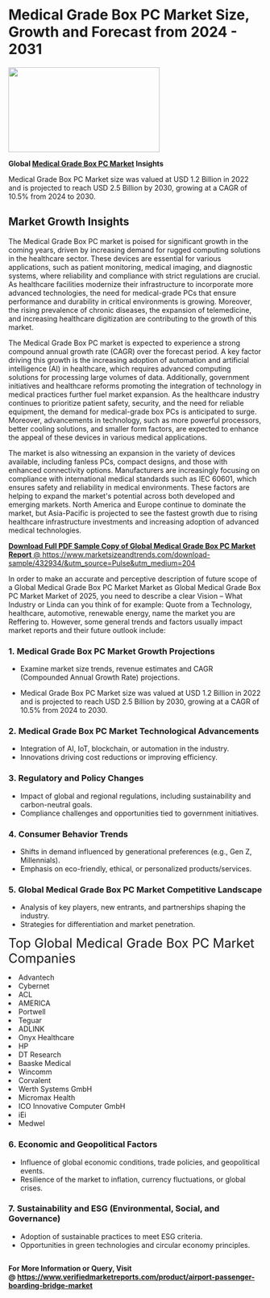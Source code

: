 <H1>Medical Grade Box PC Market Size, Growth and Forecast from 2024 - 2031</H1><img class="aligncenter size-medium wp-image-584254" src="https://thirdeyenews.in/wp-content/uploads/2024/09/Global-Market-Research-300x168.jpeg" alt="" width="300" height="168" /><p><strong>Global&nbsp;<a href="https://www.marketsizeandtrends.com/download-sample/432934/&amp;utm_source=Pulse&amp;utm_medium=204">Medical Grade Box PC Market</a> Insights</strong></p><p>Medical Grade Box PC Market size was valued at USD 1.2 Billion in 2022 and is projected to reach USD 2.5 Billion by 2030, growing at a CAGR of 10.5% from 2024 to 2030.</p><p><h2>Market Growth Insights</h2> <p>The Medical Grade Box PC market is poised for significant growth in the coming years, driven by increasing demand for rugged computing solutions in the healthcare sector. These devices are essential for various applications, such as patient monitoring, medical imaging, and diagnostic systems, where reliability and compliance with strict regulations are crucial. As healthcare facilities modernize their infrastructure to incorporate more advanced technologies, the need for medical-grade PCs that ensure performance and durability in critical environments is growing. Moreover, the rising prevalence of chronic diseases, the expansion of telemedicine, and increasing healthcare digitization are contributing to the growth of this market.</p> <p><a href="#"></a></p> <p>The Medical Grade Box PC market is expected to experience a strong compound annual growth rate (CAGR) over the forecast period. A key factor driving this growth is the increasing adoption of automation and artificial intelligence (AI) in healthcare, which requires advanced computing solutions for processing large volumes of data. Additionally, government initiatives and healthcare reforms promoting the integration of technology in medical practices further fuel market expansion. As the healthcare industry continues to prioritize patient safety, security, and the need for reliable equipment, the demand for medical-grade box PCs is anticipated to surge. Moreover, advancements in technology, such as more powerful processors, better cooling solutions, and smaller form factors, are expected to enhance the appeal of these devices in various medical applications.</p> <p>The market is also witnessing an expansion in the variety of devices available, including fanless PCs, compact designs, and those with enhanced connectivity options. Manufacturers are increasingly focusing on compliance with international medical standards such as IEC 60601, which ensures safety and reliability in medical environments. These factors are helping to expand the market's potential across both developed and emerging markets. North America and Europe continue to dominate the market, but Asia-Pacific is projected to see the fastest growth due to rising healthcare infrastructure investments and increasing adoption of advanced medical technologies.</p> <p><a href="#"></p><p><span class=""><strong>Download Full PDF Sample Copy of Global Medical Grade Box PC Market Report</strong> @ <a href="https://www.marketsizeandtrends.com/download-sample/432934/&amp;utm_source=Pulse&amp;utm_medium=204" target="_blank">https://www.marketsizeandtrends.com/download-sample/432934/&amp;utm_source=Pulse&amp;utm_medium=204</a></span></p><p>In order to make an accurate and perceptive description of future scope of a Global&nbsp;Medical Grade Box PC Market Market as Global&nbsp;Medical Grade Box PC Market Market of 2025, you need to describe a clear Vision &ndash; What Industry or Linda can you think of for example: Quote from a Technology, healthcare, automotive, renewable energy, name the market you are Reffering to. However, some general trends and factors usually impact market reports and their future outlook include:</p><h3>1.&nbsp;<strong>Medical Grade Box PC Market Growth Projections</strong></h3><ul><li>Examine market size trends, revenue estimates and CAGR (Compounded Annual Growth Rate) projections.</li><li><p>Medical Grade Box PC Market size was valued at USD 1.2 Billion in 2022 and is projected to reach USD 2.5 Billion by 2030, growing at a CAGR of 10.5% from 2024 to 2030.</p></li></ul><h3>2.&nbsp;<strong>Medical Grade Box PC Market Technological Advancements</strong></h3><ul><li>Integration of AI, IoT, blockchain, or automation in the industry.</li><li>Innovations driving cost reductions or improving efficiency.</li></ul><h3>3.&nbsp;<strong>Regulatory and Policy Changes</strong></h3><ul><li>Impact of global and regional regulations, including sustainability and carbon-neutral goals.</li><li>Compliance challenges and opportunities tied to government initiatives.</li></ul><h3>4.&nbsp;<strong>Consumer Behavior Trends</strong></h3><ul><li>Shifts in demand influenced by generational preferences (e.g., Gen Z, Millennials).</li><li>Emphasis on eco-friendly, ethical, or personalized products/services.</li></ul><h3>5.&nbsp;<strong>Global Medical Grade Box PC Market Competitive Landscape</strong></h3><ul><li>Analysis of key players, new entrants, and partnerships shaping the industry.</li><li>Strategies for differentiation and market penetration.</li></ul><p data-pm-slice="1 1 []"><span style="color: inherit; font-family: inherit; font-size: 25px;">Top Global Medical Grade Box PC Market Companies</span></p><div class="" data-test-id=""><p><li>Advantech</li><li> Cybernet</li><li> ACL</li><li> AMERICA</li><li> Portwell</li><li> Teguar</li><li> ADLINK</li><li> Onyx Healthcare</li><li> HP</li><li> DT Research</li><li> Baaske Medical</li><li> Wincomm</li><li> Corvalent</li><li> Werth Systems GmbH</li><li> Micromax Health</li><li> ICO Innovative Computer GmbH</li><li> iEi</li><li> Medwel</li></p></div><h3>6.&nbsp;<strong>Economic and Geopolitical Factors</strong></h3><ul><li>Influence of global economic conditions, trade policies, and geopolitical events.</li><li>Resilience of the market to inflation, currency fluctuations, or global crises.</li></ul><h3>7.&nbsp;<strong>Sustainability and ESG (Environmental, Social, and Governance)</strong></h3><ul><li>Adoption of sustainable practices to meet ESG criteria.</li><li>Opportunities in green technologies and circular economy principles.</li></ul><h2><strong style="font-size: 14px;">For More Information or Query, Visit @&nbsp;</strong><a style="background-color: #ffffff; font-size: 14px;" href="https://www.marketsizeandtrends.com/report/medical-grade-box-pc-market/" target="_blank">https://www.verifiedmarketreports.com/product/airport-passenger-boarding-bridge-market</a></h2>
